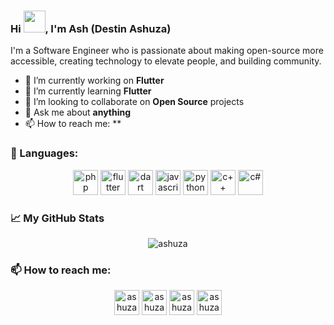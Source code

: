 ### Hi <img src="https://media.giphy.com/media/hvRJCLFzcasrR4ia7z/giphy.gif" width="35">, I'm Ash (Destin Ashuza)

I'm a Software Engineer who is passionate about making open-source more accessible, creating technology to elevate people, and building community.

- 🔭 I’m currently working on **Flutter**
- 🌱 I’m currently learning **Flutter**
- 👯 I’m looking to collaborate on **Open Source** projects
- 💬 Ask me about **anything**
- 📫 How to reach me: \*\*

### 🧰 Languages:

<p align="center">
<img src="https://img.icons8.com/color/48/000000/php.png" alt="php" width="40" height="40"/>
<img src="https://img.icons8.com/color/48/000000/flutter.png" alt="flutter" width="40" height="40"/>
<img src="https://img.icons8.com/color/48/000000/dart.png" alt="dart" width="40" height="40"/>
<img src="https://img.icons8.com/color/48/000000/javascript.png" alt="javascript" width="40" height="40"/>
<img src="https://img.icons8.com/color/48/000000/python.png" alt="python" width="40" height="40"/>
<img src="https://img.icons8.com/color/48/000000/c-plus-plus-logo.png" alt="c++" width="40" height="40"/>
<img src="https://img.icons8.com/color/48/000000/c-sharp-logo.png" alt="c#" width="40" height="40"/>
</p>

### 📈 My GitHub Stats

<p align="center"> <img src="https://github-readme-stats.vercel.app/api?username=AshDest&show_icons=true&theme=gotham" alt="ashuza" />

### 📫 How to reach me:

<p align="center">
<a href="https://twitter.com/ashuza1" target="blank"><img align="center" src="https://img.icons8.com/fluent/48/000000/twitter.png" alt="ashuza1" height="40" width="40" /></a>
<a href="https://linkedin.com/in/ashuza" target="blank"><img align="center" src="https://img.icons8.com/color/48/000000/linkedin.png" alt="ashuza" height="40" width="40" /></a>
<a href="https://fb.com/ashuza1" target="blank"><img align="center" src="https://img.icons8.com/fluent/48/000000/facebook-new.png" alt="ashuza1" height="40" width="40" /></a>
<a href="https://instagram.com/ashuza1" target="blank"><img align="center" src="https://img.icons8.com/fluent/48/000000/instagram-new.png" alt="ashuza1" height="40" width="40" /></a>
</p>
